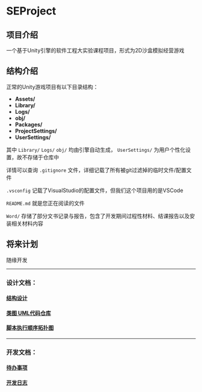 # SEProject

## 项目介绍

一个基于Unity引擎的软件工程大实验课程项目，形式为2D沙盒模拟经营游戏

## 结构介绍

正常的Unity游戏项目有以下目录结构：

* **Assets/**
* **Library/**
* **Logs/**
* **obj/**
* **Packages/**
* **ProjectSettings/**
* **UserSettings/**

其中 `Library/` `Logs/` `obj/` 均由引擎自动生成， `UserSettings/` 为用户个性化设置，故不存储于仓库中

详情可以查询 `.gitignore` 文件，详细记载了所有被git过滤掉的临时文件/配置文件

`.vsconfig` 记载了VisualStudio的配置文件，但我们这个项目用的是VSCode

`README.md` 就是您正在阅读的文件

`Word/` 存储了部分文书记录与报告，包含了开发期间过程性材料、结课报告以及安装相关材料内容

## 将来计划

随缘开发
___

### 设计文档：
#### [结构设计](https://docs.qq.com/doc/DSVZjVEx0Q3pGS2tJ?nlc=1) 
#### [类图 UML代码仓库](https://github.com/david200404/SEProject_lyl/blob/main/Module.uml)
#### [脚本执行顺序拓扑图](https://excalidraw.com/#json=ovaVn7L40RCJBOnHOpLZP,rL6ID-poF4APPF8JjKcGrA)
___
### 开发文档：
#### [待办事项](https://docs.qq.com/sheet/DSWJwaExIQUdqcWZH?no_promotion=1&tab=BB08J2)
#### [开发日志](https://docs.qq.com/sheet/DSU9sa2tybkpLVFJF?no_promotion=1&tab=BB08J2)